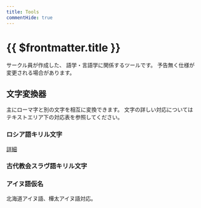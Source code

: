 ```yaml
---
title: Tools
commentHide: true
---
```


# {{ $frontmatter.title }}

サークル員が作成した、
語学・言語学に関係するツールです。
予告無く仕様が変更される場合があります。

## 文字変換器

主にローマ字と別の文字を相互に変換できます。
文字の詳しい対応についてはテキストエリア下の対応表を参照してください。

### ロシア語キリル文字

[詳細](/docs/rus/index.html#ラテン文字・ロシア語キリル文字変換器)

<!-- markdownlint-disable MD033 -->
<HLConverter src="/conv/rus.csv" />
<!-- markdownlint-enable MD033 -->

### 古代教会スラヴ語キリル文字

<!-- markdownlint-disable MD033 -->
<HLConverter src="/conv/chu.csv" font_right="Monomakh Unicode" />
<!-- markdownlint-enable MD033 -->

### アイヌ語仮名

北海道アイヌ語、樺太アイヌ語対応。

<!-- markdownlint-disable MD033 -->
<HLConverter src="/conv/ain.csv" />
<!-- markdownlint-enable MD033 -->
